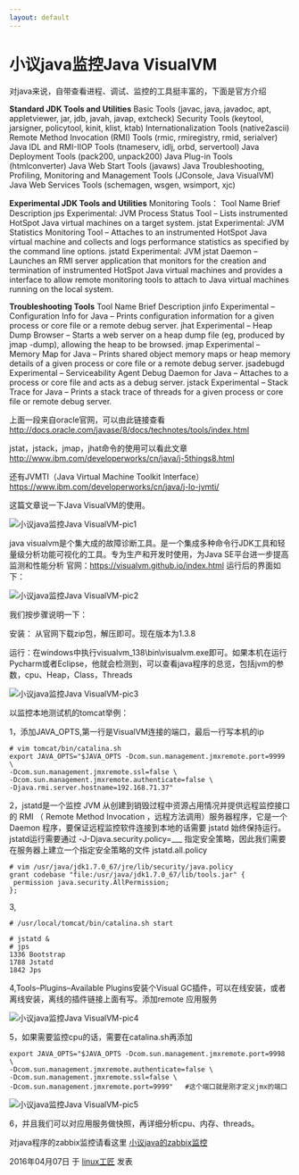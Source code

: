```yaml
---
layout: default
---
```


# 小议java监控Java VisualVM

对java来说，自带查看进程、调试、监控的工具挺丰富的，下面是官方介绍

**Standard JDK Tools and Utilities**
Basic Tools                                                 (javac, java, javadoc, apt, appletviewer, jar, jdb, javah, javap, extcheck)
Security Tools                                            (keytool, jarsigner, policytool, kinit, klist, ktab)
Internationalization Tools                        (native2ascii)
Remote Method Invocation (RMI) Tools     (rmic, rmiregistry, rmid, serialver)
Java IDL and RMI-IIOP Tools                     (tnameserv, idlj, orbd, servertool)
Java Deployment Tools                              (pack200, unpack200)
Java Plug-in Tools                                        (htmlconverter)
Java Web Start Tools                                   (javaws)
Java Troubleshooting, Profiling, Monitoring and Management Tools    (JConsole, Java VisualVM)
Java Web Services Tools                              (schemagen, wsgen, wsimport, xjc)

**Experimental JDK Tools and Utilities**
Monitoring Tools：
Tool Name            Brief Description
jps                         Experimental: JVM Process Status Tool – Lists instrumented HotSpot Java virtual machines on a target system.
jstat                       Experimental: JVM Statistics Monitoring Tool – Attaches to an instrumented HotSpot Java virtual machine and collects and logs performance statistics as specified by the command line options.
jstatd                     Experimental: JVM jstat Daemon – Launches an RMI server application that monitors for the creation and termination of instrumented HotSpot Java virtual machines and provides a interface to allow remote monitoring tools to attach to Java virtual machines running on the local system.

**Troubleshooting Tools**
Tool Name              Brief Description
jinfo                       Experimental – Configuration Info for Java – Prints configuration information for a given process or core file or a remote debug server.
jhat                        Experimental – Heap Dump Browser – Starts a web server on a heap dump file (eg, produced by jmap -dump), allowing the heap to be browsed.
jmap                      Experimental – Memory Map for Java – Prints shared object memory maps or heap memory details of a given process or core file or a remote debug server.
jsadebugd              Experimental – Serviceability Agent Debug Daemon for Java – Attaches to a process or core file and acts as a debug server.
jstack                     Experimental – Stack Trace for Java – Prints a stack trace of threads for a given process or core file or remote debug server.

上面一段来自oracle官网，可以由此链接查看<http://docs.oracle.com/javase/8/docs/technotes/tools/index.html>

jstat，jstack，jmap，jhat命令的使用可以看此文章<http://www.ibm.com/developerworks/cn/java/j-5things8.html>

还有JVMTI（Java Virtual Machine Toolkit Interface）<https://www.ibm.com/developerworks/cn/java/j-lo-jvmti/>

这篇文章说一下Java VisualVM的使用。

![小议java监控Java VisualVM-pic1](../images/2016/04/visualvm-2.png)

java visualvm是个集大成的故障诊断工具。是一个集成多种命令行JDK工具和轻量级分析功能可视化的工具。专为生产和开发时使用，为Java SE平台进一步提高监测和性能分析
官网：https://visualvm.github.io/index.html
运行后的界面如下：

![小议java监控Java VisualVM-pic2](../images/2016/04/visualvm01.png)

我们按步骤说明一下：

安装： 从官网下载zip包，解压即可。现在版本为1.3.8

运行：在windows中执行visualvm_138\bin\visualvm.exe即可。如果本机在运行Pycharm或者Eclipse，他就会检测到，可以查看java程序的总览，包括jvm的参数，cpu、Heap，Class，Threads

![小议java监控Java VisualVM-pic3](../images/2016/04/eclipse.png)

以监控本地测试机的tomcat举例：

1，添加JAVA_OPTS,第一行是VisualVM连接的端口，最后一行写本机的ip

```
# vim tomcat/bin/catalina.sh
export JAVA_OPTS="$JAVA_OPTS -Dcom.sun.management.jmxremote.port=9999 \
-Dcom.sun.management.jmxremote.ssl=false \
-Dcom.sun.management.jmxremote.authenticate=false \
-Djava.rmi.server.hostname=192.168.71.37"
```

2，jstatd是一个监控 JVM 从创建到销毁过程中资源占用情况并提供远程监控接口的 RMI （ Remote Method Invocation ，远程方法调用）服务器程序，它是一个 Daemon 程序，要保证远程监控软件连接到本地的话需要 jstatd 始终保持运行。
jstatd运行需要通过 -J-Djava.security.policy=___ 指定安全策略，因此我们需要在服务器上建立一个指定安全策略的文件 jstatd.all.policy

```
# vim /usr/java/jdk1.7.0_67/jre/lib/security/java.policy
grant codebase "file:/usr/java/jdk1.7.0_67/lib/tools.jar" {
 permission java.security.AllPermission;
};
```

3,

```
# /usr/local/tomcat/bin/catalina.sh start
 
# jstatd &
# jps
1336 Bootstrap
1788 Jstatd
1842 Jps
```

4,Tools–Plugins–Available Plugins安装个Visual GC插件，可以在线安装，或者离线安装，离线的插件链接上面有写。添加remote 应用服务

![小议java监控Java VisualVM-pic4](../images/2016/04/visualvm-add-remote.gif)

5，如果需要监控cpu的话，需要在catalina.sh再添加

```
export JAVA_OPTS="$JAVA_OPTS -Dcom.sun.management.jmxremote.port=9998 \
-Dcom.sun.management.jmxremote.authenticate=false \
-Dcom.sun.management.jmxremote.ssl=false \
-Dcom.sun.management.jmxremote.port=9999"   #这个端口就是刚才定义jmx的端口
```

![小议java监控Java VisualVM-pic5](../images/2016/04/visualvm-add-cpu-monitor.gif)

 

6，并且我们可以对应用服务做快照，再详细分析cpu、内存、threads。

对java程序的zabbix监控请看这里 [小议java的zabbix监控](https://bbotte.github.io/monitor_safe/talking-about-zabbixs-java-monitoring)

2016年04月07日 于 [linux工匠](https://bbotte.github.io/) 发表

